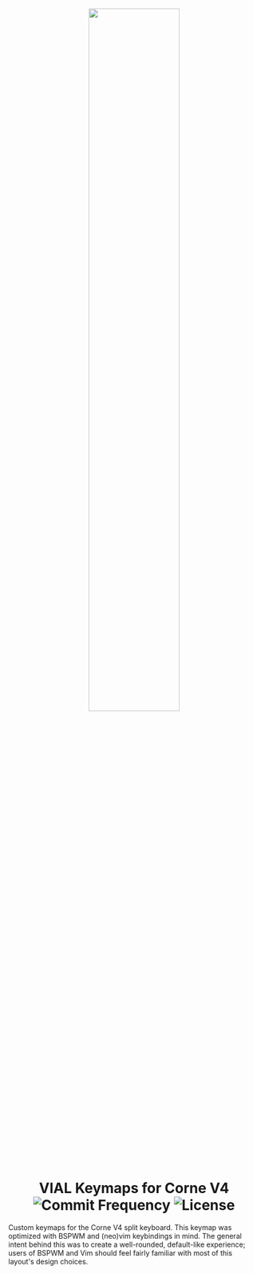 <h1 align="center">
  <img src="https://github.com/Hudson-Liu/Dotfiles-Desktop/blob/main/docs/Keyboard-Highlight.png" width="60%">
  <br>
  VIAL Keymaps for Corne V4
  <br>
  <img src="https://img.shields.io/github/commit-activity/y/Hudson-Liu/Corne-Keymap?style=for-the-badge&labelColor=%234c566a&color=%235e81ac" alt="Commit Frequency">
  <img src="https://img.shields.io/github/license/Hudson-Liu/Corne-Keymap?style=for-the-badge&labelColor=%234c566a&color=%235e81ac" alt="License">
</h1>
Custom keymaps for the Corne V4 split keyboard. This keymap was optimized with BSPWM and (neo)vim keybindings in mind. The general intent behind this was to create a well-rounded, default-like experience; users of BSPWM and Vim should feel fairly familiar with most of this layout's design choices.
